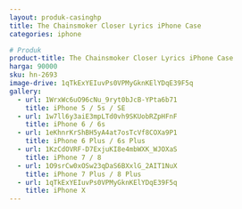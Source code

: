 ```yaml
---
layout: produk-casinghp
title: The Chainsmoker Closer Lyrics iPhone Case
categories: iphone

# Produk
product-title: The Chainsmoker Closer Lyrics iPhone Case
harga: 90000
sku: hn-2693
image-drive: 1qTkExYEIuvPs0VPMyGknKElYDqE39F5q
gallery:
  - url: 1WrxWc6uO96cNu_9ryt0bJcB-YPta6b71
    title: iPhone 5 / 5s / SE
  - url: 1w7ll6y3aiE3mpLTd0vh9SKUobRZpHFnF
    title: iPhone 6 / 6s
  - url: 1eKhnrKrShBH5yA4at7osTcVf8COXa9P1
    title: iPhone 6 Plus / 6s Plus
  - url: 1KzCdOVRF-D7ExjuKI8e4mbWXK_WJOXaS
    title: iPhone 7 / 8
  - url: 1O9srCw0xOSw23qDaS6BXxlG_2AIT1NuX
    title: iPhone 7 Plus / 8 Plus
  - url: 1qTkExYEIuvPs0VPMyGknKElYDqE39F5q
    title: iPhone X
---
```


